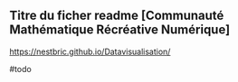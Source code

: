 ## Titre du ficher readme [Communauté Mathématique Récréative Numérique]
https://nestbric.github.io/Datavisualisation/

#todo
